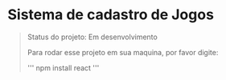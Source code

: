 <h1>Sistema de cadastro de Jogos</h1>

> Status do projeto: Em desenvolvimento
>
> Para rodar esse projeto em sua maquina, por favor digite:
>
> '''
> npm install react
> '''

